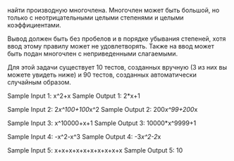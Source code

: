 найти производную многочлена. Многочлен может быть большой, 
но только с неотрицательными целыми степенями и целыми коэффициентами. 

Вывод должен быть без пробелов и в порядке убывания степеней, 
хотя ввод этому правилу может не удовлетворять. 
Также на ввод может быть подан многочлен с неприведенными слагаемыми.

Для этой задачи существует 10 тестов, созданных вручную (3 из них вы можете увидеть ниже) 
и 90 тестов, созданных автоматически случайным образом.

Sample Input 1:
x^2+x
Sample Output 1:
2*x+1

Sample Input 2:
2*x^100+100*x^2
Sample Output 2:
200*x^99+200*x

Sample Input 3:
x^10000+x+1
Sample Output 3:
10000*x^9999+1

Sample Input 4:
-x^2-x^3
Sample Output 4:
-3*x^2-2*x

Sample Input 5:
x+x+x+x+x+x+x+x+x+x
Sample Output 5:
10
